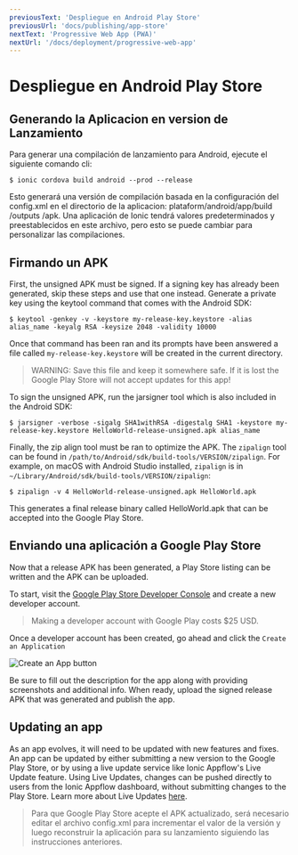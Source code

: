 ```yaml
---
previousText: 'Despliegue en Android Play Store'
previousUrl: 'docs/publishing/app-store'
nextText: 'Progressive Web App (PWA)'
nextUrl: '/docs/deployment/progressive-web-app'
---
```


# Despliegue en Android Play Store


## Generando la Aplicacion en version de Lanzamiento

Para generar una compilación de lanzamiento para Android, ejecute el siguiente comando cli:

```shell
$ ionic cordova build android --prod --release
```

Esto generará una versión de compilación basada en la configuración del config.xml en el directorio de la aplicacion:  plataform/android/app/build /outputs /apk. Una aplicación de Ionic tendrá valores predeterminados y preestablecidos en este archivo, pero esto se puede cambiar para personalizar las compilaciones.

## Firmando un APK

First, the unsigned APK must be signed. If a signing key has already been generated, skip these steps and use that one instead. Generate a private key using the keytool command that comes with the Android SDK:

```shell
$ keytool -genkey -v -keystore my-release-key.keystore -alias alias_name -keyalg RSA -keysize 2048 -validity 10000
```

Once that command has been ran and its prompts have been answered a file called `my-release-key.keystore` will be created in the current directory.

> WARNING: Save this file and keep it somewhere safe. If it is lost the Google Play Store will not accept updates for this app!

To sign the unsigned APK, run the jarsigner tool which is also included in the Android SDK:

```shell
$ jarsigner -verbose -sigalg SHA1withRSA -digestalg SHA1 -keystore my-release-key.keystore HelloWorld-release-unsigned.apk alias_name
```

Finally, the zip align tool must be ran to optimize the APK. The `zipalign` tool can be found in `/path/to/Android/sdk/build-tools/VERSION/zipalign`. For example, on macOS with Android Studio installed, `zipalign` is in `~/Library/Android/sdk/build-tools/VERSION/zipalign`:

```shell
$ zipalign -v 4 HelloWorld-release-unsigned.apk HelloWorld.apk
```

This generates a final release binary called HelloWorld.apk that can be accepted into the Google Play Store.

## Enviando una aplicación a Google Play Store

Now that a release APK has been generated, a Play Store listing can be written and the APK can be uploaded.

To start, visit the [Google Play Store Developer Console](https://play.google.com/apps/publish) and create a new developer account.

> Making a developer account with Google Play costs $25 USD.

Once a developer account has been created, go ahead and click the `Create an Application`

![Create an App button](/docs/assets/img/publishing/newAppGPlay.png)

Be sure to fill out the description for the app along with providing screenshots and additional info. When ready, upload the signed release APK that was generated and publish the app.


## Updating an app

As an app evolves, it will need to be updated with new features and fixes. An app can be updated by either submitting a new version to the Google Play Store, or by using a live update service like Ionic Appflow's Live Update feature. Using Live Updates, changes can be pushed directly to users from the Ionic Appflow dashboard, without submitting changes to the Play Store. Learn more about Live Updates <a href="https://ionicframework.com/docs/appflow/deploy/intro" target="_blank">here</a>.

> Para que Google Play Store acepte el APK actualizado, será necesario editar el archivo config.xml para incrementar el valor de la versión y luego reconstruir la aplicación para su lanzamiento siguiendo las instrucciones anteriores.
